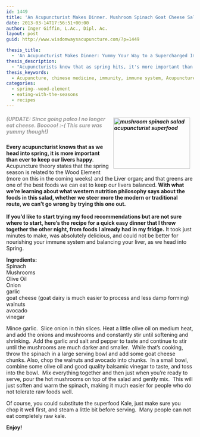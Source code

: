 ```yaml
---
id: 1449
title: 'An Acupuncturist Makes Dinner. Mushroom Spinach Goat Cheese Salad: Yummy your way to SuperImmunity!'
date: 2013-03-14T17:56:51+00:00
author: Inger Giffin, L.Ac., Dipl. Ac.
layout: post
guid: http://www.wisdomwaysacupuncture.com/?p=1449

thesis_title:
  - 'An Acupuncturist Makes Dinner: Yummy Your Way to a Supercharged Immune System with this Mushroom Spinach Salad.'
thesis_description:
  - "Acupuncturists know that as spring hits, it's more important than ever to keep our livers happy.  This recipe is filled with liver balancing greens! "
thesis_keywords:
  - Acupuncture, chinese medicine, immunity, immune system, Acupuncture Fort Collins, Fort Collins Acupuncture, eating for immunity
categories:
  - spring--wood-element
  - eating-with-the-seasons
  - recipes
---
```

##### <img src="http://ih.constantcontact.com/fs124/1102844965003/img/146.jpg" alt="mushroom spinach salad acupuncturist superfood" width="206" height="137" align="right" border="0" hspace="10" vspace="5" />**<span style="color: #999999;">(UPDATE: Since going paleo I no longer eat cheese. Booooo! :-( This sure was yummy though!)</span>** 

<div>
  <strong>Every acupuncturist knows that as we head into spring, it is more important than ever to keep our livers happy</strong>.  Acupuncture theory states that the spring season is related to the Wood Element (more on this in the coming weeks) and the Liver organ; and that greens are one of the best foods we can eat to keep our livers balanced. <strong>With what we&#8217;re learning about what western nutrition philosophy says about the foods in this salad, whether we steer more the modern or traditional route, we can&#8217;t go wrong by trying this one out.</strong>
</div>

<div>
  <strong> </strong>
</div>

<div>
  <strong>If you&#8217;d like to start trying my food recommendations but are not sure where to start, here&#8217;s the recipe for a quick easy dinner that I threw together the other night, from foods I already had in my fridge.</strong> It took just minutes to make, was absolutely delicious, and could not be better for nourishing your immune system and balancing your liver, as we head into Spring.
</div>

<p style="text-align: left;">
  <strong>Ingredients:</strong><br /> Spinach<br /> Mushrooms<br /> Olive Oil<br /> Onion<br /> garlic<br /> goat cheese (goat dairy is much easier to process and less damp forming)<br /> walnuts<br /> avocado<br /> vinegar
</p>

Mince garlic.  Slice onion in thin slices. Heat a little olive oil on medium heat, and add the onions and mushrooms and constantly stir until softening and shrinking.  Add the garlic and salt and pepper to taste and continue to stir until the mushrooms are much darker and smaller.  While that&#8217;s cooking, throw the spinach in a large serving bowl and add some goat cheese chunks. Also, chop the walnuts and avocado into chunks.  In a small bowl, combine some olive oil and good quality balsamic vinegar to taste, and toss into the bowl.  Mix everything together and then just when you&#8217;re ready to serve, pour the hot mushrooms on top of the salad and gently mix.  This will just soften and warm the spinach, making it much easier for people who do not tolerate raw foods well.

Of course, you could substitute the superfood Kale, just make sure you chop it well first, and steam a little bit before serving.  Many people can not eat completely raw kale.

**Enjoy!**